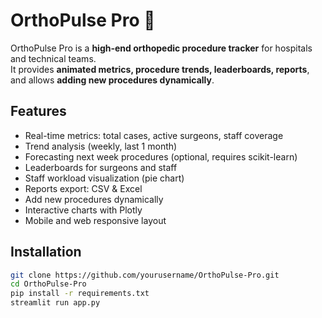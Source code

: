 # OrthoPulse Pro 🦴

OrthoPulse Pro is a **high-end orthopedic procedure tracker** for hospitals and technical teams.  
It provides **animated metrics, procedure trends, leaderboards, reports**, and allows **adding new procedures dynamically**.

## Features

- Real-time metrics: total cases, active surgeons, staff coverage
- Trend analysis (weekly, last 1 month)
- Forecasting next week procedures (optional, requires scikit-learn)
- Leaderboards for surgeons and staff
- Staff workload visualization (pie chart)
- Reports export: CSV & Excel
- Add new procedures dynamically
- Interactive charts with Plotly
- Mobile and web responsive layout

## Installation

```bash
git clone https://github.com/yourusername/OrthoPulse-Pro.git
cd OrthoPulse-Pro
pip install -r requirements.txt
streamlit run app.py
